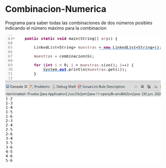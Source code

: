 # Combinacion-Numerica

Programa para saber todas las combinaciones de dos números posibles indicando el número máximo para la combinacion

![Preview](preview.png)
